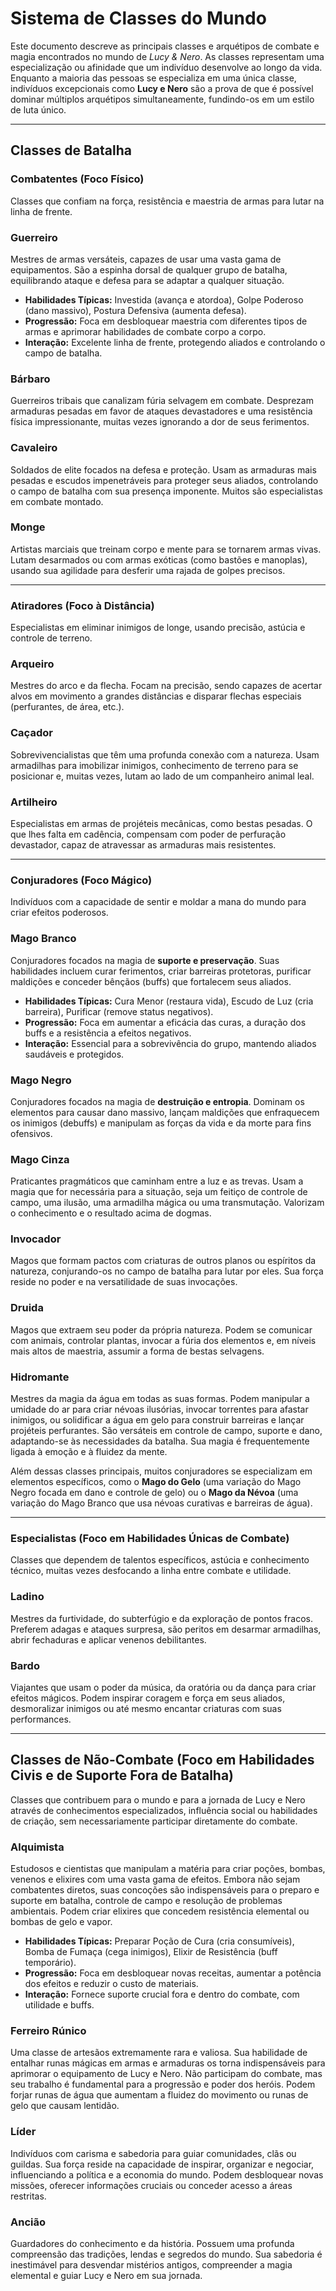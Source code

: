 # Sistema de Classes do Mundo

Este documento descreve as principais classes e arquétipos de combate e magia encontrados no mundo de *Lucy & Nero*. As classes representam uma especialização ou afinidade que um indivíduo desenvolve ao longo da vida. Enquanto a maioria das pessoas se especializa em uma única classe, indivíduos excepcionais como **Lucy e Nero** são a prova de que é possível dominar múltiplos arquétipos simultaneamente, fundindo-os em um estilo de luta único.

---

## Classes de Batalha

### Combatentes (Foco Físico)

Classes que confiam na força, resistência e maestria de armas para lutar na linha de frente.

### Guerreiro
Mestres de armas versáteis, capazes de usar uma vasta gama de equipamentos. São a espinha dorsal de qualquer grupo de batalha, equilibrando ataque e defesa para se adaptar a qualquer situação.
*   **Habilidades Típicas:** Investida (avança e atordoa), Golpe Poderoso (dano massivo), Postura Defensiva (aumenta defesa).
*   **Progressão:** Foca em desbloquear maestria com diferentes tipos de armas e aprimorar habilidades de combate corpo a corpo.
*   **Interação:** Excelente linha de frente, protegendo aliados e controlando o campo de batalha.

### Bárbaro
Guerreiros tribais que canalizam fúria selvagem em combate. Desprezam armaduras pesadas em favor de ataques devastadores e uma resistência física impressionante, muitas vezes ignorando a dor de seus ferimentos.

### Cavaleiro
Soldados de elite focados na defesa e proteção. Usam as armaduras mais pesadas e escudos impenetráveis para proteger seus aliados, controlando o campo de batalha com sua presença imponente. Muitos são especialistas em combate montado.

### Monge
Artistas marciais que treinam corpo e mente para se tornarem armas vivas. Lutam desarmados ou com armas exóticas (como bastões e manoplas), usando sua agilidade para desferir uma rajada de golpes precisos.

---

### Atiradores (Foco à Distância)

Especialistas em eliminar inimigos de longe, usando precisão, astúcia e controle de terreno.

### Arqueiro
Mestres do arco e da flecha. Focam na precisão, sendo capazes de acertar alvos em movimento a grandes distâncias e disparar flechas especiais (perfurantes, de área, etc.).

### Caçador
Sobrevivencialistas que têm uma profunda conexão com a natureza. Usam armadilhas para imobilizar inimigos, conhecimento de terreno para se posicionar e, muitas vezes, lutam ao lado de um companheiro animal leal.

### Artilheiro
Especialistas em armas de projéteis mecânicas, como bestas pesadas. O que lhes falta em cadência, compensam com poder de perfuração devastador, capaz de atravessar as armaduras mais resistentes.

---

### Conjuradores (Foco Mágico)

Indivíduos com a capacidade de sentir e moldar a mana do mundo para criar efeitos poderosos.

### Mago Branco
Conjuradores focados na magia de **suporte e preservação**. Suas habilidades incluem curar ferimentos, criar barreiras protetoras, purificar maldições e conceder bênçãos (buffs) que fortalecem seus aliados.
*   **Habilidades Típicas:** Cura Menor (restaura vida), Escudo de Luz (cria barreira), Purificar (remove status negativos).
*   **Progressão:** Foca em aumentar a eficácia das curas, a duração dos buffs e a resistência a efeitos negativos.
*   **Interação:** Essencial para a sobrevivência do grupo, mantendo aliados saudáveis e protegidos.

### Mago Negro
Conjuradores focados na magia de **destruição e entropia**. Dominam os elementos para causar dano massivo, lançam maldições que enfraquecem os inimigos (debuffs) e manipulam as forças da vida e da morte para fins ofensivos.

### Mago Cinza
Praticantes pragmáticos que caminham entre a luz e as trevas. Usam a magia que for necessária para a situação, seja um feitiço de controle de campo, uma ilusão, uma armadilha mágica ou uma transmutação. Valorizam o conhecimento e o resultado acima de dogmas.

### Invocador
Magos que formam pactos com criaturas de outros planos ou espíritos da natureza, conjurando-os no campo de batalha para lutar por eles. Sua força reside no poder e na versatilidade de suas invocações.

### Druida
Magos que extraem seu poder da própria natureza. Podem se comunicar com animais, controlar plantas, invocar a fúria dos elementos e, em níveis mais altos de maestria, assumir a forma de bestas selvagens.

### Hidromante
Mestres da magia da água em todas as suas formas. Podem manipular a umidade do ar para criar névoas ilusórias, invocar torrentes para afastar inimigos, ou solidificar a água em gelo para construir barreiras e lançar projéteis perfurantes. São versáteis em controle de campo, suporte e dano, adaptando-se às necessidades da batalha. Sua magia é frequentemente ligada à emoção e à fluidez da mente.

Além dessas classes principais, muitos conjuradores se especializam em elementos específicos, como o **Mago do Gelo** (uma variação do Mago Negro focada em dano e controle de gelo) ou o **Mago da Névoa** (uma variação do Mago Branco que usa névoas curativas e barreiras de água).

---

### Especialistas (Foco em Habilidades Únicas de Combate)

Classes que dependem de talentos específicos, astúcia e conhecimento técnico, muitas vezes desfocando a linha entre combate e utilidade.

### Ladino
Mestres da furtividade, do subterfúgio e da exploração de pontos fracos. Preferem adagas e ataques surpresa, são peritos em desarmar armadilhas, abrir fechaduras e aplicar venenos debilitantes.

### Bardo
Viajantes que usam o poder da música, da oratória ou da dança para criar efeitos mágicos. Podem inspirar coragem e força em seus aliados, desmoralizar inimigos ou até mesmo encantar criaturas com suas performances.

---

## Classes de Não-Combate (Foco em Habilidades Civis e de Suporte Fora de Batalha)

Classes que contribuem para o mundo e para a jornada de Lucy e Nero através de conhecimentos especializados, influência social ou habilidades de criação, sem necessariamente participar diretamente do combate.

### Alquimista
Estudosos e cientistas que manipulam a matéria para criar poções, bombas, venenos e elixires com uma vasta gama de efeitos. Embora não sejam combatentes diretos, suas concoções são indispensáveis para o preparo e suporte em batalha, controle de campo e resolução de problemas ambientais. Podem criar elixires que concedem resistência elemental ou bombas de gelo e vapor.
*   **Habilidades Típicas:** Preparar Poção de Cura (cria consumíveis), Bomba de Fumaça (cega inimigos), Elixir de Resistência (buff temporário).
*   **Progressão:** Foca em desbloquear novas receitas, aumentar a potência dos efeitos e reduzir o custo de materiais.
*   **Interação:** Fornece suporte crucial fora e dentro do combate, com utilidade e buffs.

### Ferreiro Rúnico
Uma classe de artesãos extremamente rara e valiosa. Sua habilidade de entalhar runas mágicas em armas e armaduras os torna indispensáveis para aprimorar o equipamento de Lucy e Nero. Não participam do combate, mas seu trabalho é fundamental para a progressão e poder dos heróis. Podem forjar runas de água que aumentam a fluidez do movimento ou runas de gelo que causam lentidão.

### Líder
Indivíduos com carisma e sabedoria para guiar comunidades, clãs ou guildas. Sua força reside na capacidade de inspirar, organizar e negociar, influenciando a política e a economia do mundo. Podem desbloquear novas missões, oferecer informações cruciais ou conceder acesso a áreas restritas.

### Ancião
Guardadores do conhecimento e da história. Possuem uma profunda compreensão das tradições, lendas e segredos do mundo. Sua sabedoria é inestimável para desvendar mistérios antigos, compreender a magia elemental e guiar Lucy e Nero em sua jornada.